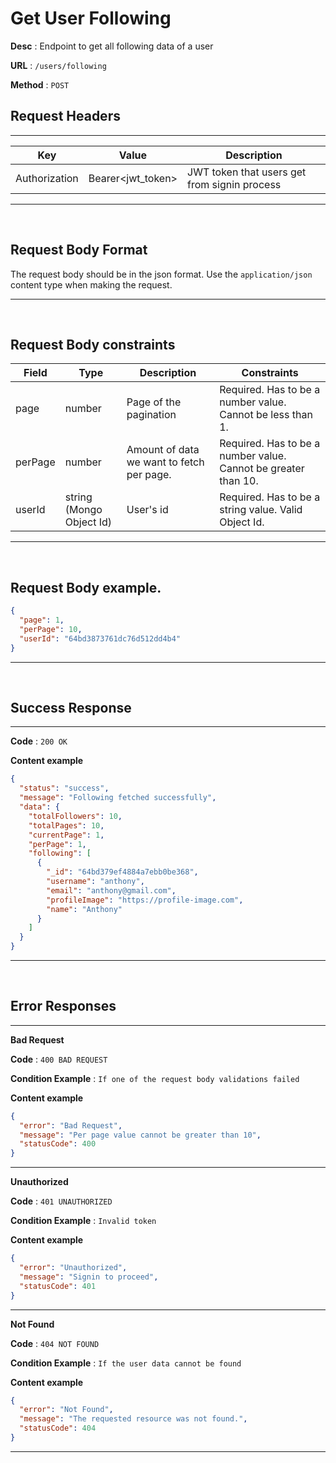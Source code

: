 # Get User Following

**Desc** : Endpoint to get all following data of a user

**URL** : `/users/following`

**Method** : `POST`

## **Request Headers**

---

| Key           | Value             | Description                                  |
| ------------- | ----------------- | -------------------------------------------- |
| Authorization | Bearer<jwt_token> | JWT token that users get from signin process |

---

<br/>

## **Request Body Format**

The request body should be in the json format. Use the `application/json` content type when making the request.

---

<br/>

## **Request Body constraints**

| Field   | Type                     | Description                               | Constraints                                                    |
| ------- | ------------------------ | ----------------------------------------- | -------------------------------------------------------------- |
| page    | number                   | Page of the pagination                    | Required. Has to be a number value. Cannot be less than 1.     |
| perPage | number                   | Amount of data we want to fetch per page. | Required. Has to be a number value. Cannot be greater than 10. |
| userId  | string (Mongo Object Id) | User's id                                 | Required. Has to be a string value. Valid Object Id.           |

---

<br/>

## **Request Body example**.

```json
{
  "page": 1,
  "perPage": 10,
  "userId": "64bd3873761dc76d512dd4b4"
}
```

---

<br/>

## **Success Response**

---

**Code** : `200 OK`

**Content example**

```json
{
  "status": "success",
  "message": "Following fetched successfully",
  "data": {
    "totalFollowers": 10,
    "totalPages": 10,
    "currentPage": 1,
    "perPage": 1,
    "following": [
      {
        "_id": "64bd379ef4884a7ebb0be368",
        "username": "anthony",
        "email": "anthony@gmail.com",
        "profileImage": "https://profile-image.com",
        "name": "Anthony"
      }
    ]
  }
}
```

---

<br/>

## **Error Responses**

---

**Bad Request**

**Code** : `400 BAD REQUEST`

**Condition Example** : `If one of the request body validations failed`

**Content example**

```json
{
  "error": "Bad Request",
  "message": "Per page value cannot be greater than 10",
  "statusCode": 400
}
```

---

**Unauthorized**

**Code** : `401 UNAUTHORIZED`

**Condition Example** : `Invalid token`

**Content example**

```json
{
  "error": "Unauthorized",
  "message": "Signin to proceed",
  "statusCode": 401
}
```

---

**Not Found**

**Code** : `404 NOT FOUND`

**Condition Example** : `If the user data cannot be found`

**Content example**

```json
{
  "error": "Not Found",
  "message": "The requested resource was not found.",
  "statusCode": 404
}
```

---

